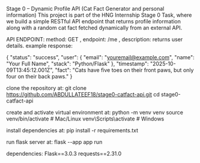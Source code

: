
Stage 0 – Dynamic Profile API (Cat Fact Generator and personal information)  This project is part of the HNG Internship Stage 0 Task, where we build a simple RESTful API endpoint that returns profile information along with a random cat fact fetched dynamically from an external API.

API ENDPOINT: method: GET , endpoint: /me , description: returns user details.
   example response: 

   {
  "status": "success",
  "user": {
    "email": "youremail@example.com",
    "name": "Your Full Name",
    "stack": "Python/Flask"
  },
  "timestamp": "2025-10-09T13:45:12.001Z",
  "fact": "Cats have five toes on their front paws, but only four on their back paws."
}


clone the repository at: git clone https://github.com/ABDULLATEEF18/stage0-catfact-api.git
cd stage0-catfact-api

create and activate virtual environment at: 
python -m venv venv
source venv/bin/activate     # Mac/Linux
venv\Scripts\activate        # Windows

install dependencies at:
pip install -r requirements.txt

run flask server at: 
flask --app app run

dependencies: 
Flask==3.0.3
requests==2.31.0



